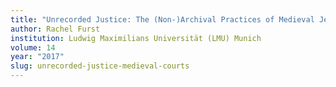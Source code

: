 ```yaml
---
title: "Unrecorded Justice: The (Non-)Archival Practices of Medieval Jewish Courts"
author: Rachel Furst
institution: Ludwig Maximilians Universität (LMU) Munich
volume: 14
year: "2017"
slug: unrecorded-justice-medieval-courts
---
```

